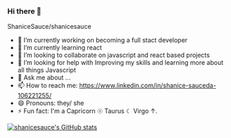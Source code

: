 ### Hi there 👋

ShaniceSauce/shanicesauce 


- 🔭 I’m currently working on becoming a full stact developer
- 🌱 I’m currently learning react
- 👯 I’m looking to collaborate on javascript and react based projects
- 🤔 I’m looking for help with Improving my skills and learning more about all things Javascript
- 💬 Ask me about ...
- 📫 How to reach me: https://www.linkedin.com/in/shanice-sauceda-106221255/
- 😄 Pronouns: they/ she
- ⚡ Fun fact: I'm a Capricorn ☉ Taurus ☾ Virgo ↑.

[![shanicesauce's GitHub stats](https://github-readme-stats.vercel.app/api?username=shanicesauce)](https://github.com/shanicesauce/github-readme-stats)
